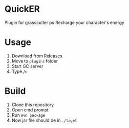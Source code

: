 # QuickER
Plugin for grasscutter ps
Recharge your character's energy

# Usage
1. Download from Releases
2. Move to `plugins` folder
3. Start GC server
4. Type `/e`

# Build
1. Clone this repository
2. Open cmd prompt
3. Run `mvn package`
4. Now jar file should be in `./taget`
